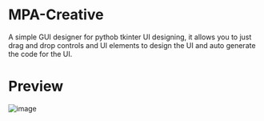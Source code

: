 # MPA-Creative

A simple GUI designer for pythob tkinter UI designing, it allows you to just drag and drop controls and UI elements to design the UI and auto generate the code for the UI.

# Preview
![image](https://github.com/user-attachments/assets/1e2a6523-518a-4905-b13d-0f1d8bd1238c)
